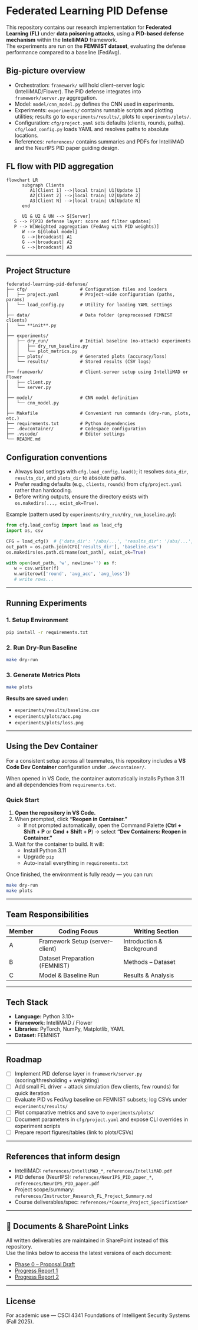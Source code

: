 # Federated Learning PID Defense

This repository contains our research implementation for **Federated Learning (FL)** under **data poisoning attacks**, using a **PID-based defense mechanism** within the **IntelliMAD** framework.  
The experiments are run on the **FEMNIST dataset**, evaluating the defense performance compared to a baseline (FedAvg).

## Big-picture overview

- Orchestration: `framework/` will hold client–server logic (IntelliMAD/Flower). The PID defense integrates into `framework/server.py` aggregation.
- Model: `model/cnn_model.py` defines the CNN used in experiments.
- Experiments: `experiments/` contains runnable scripts and plotting utilities; results go to `experiments/results/`, plots to `experiments/plots/`.
- Configuration: `cfg/project.yaml` sets defaults (clients, rounds, paths). `cfg/load_config.py` loads YAML and resolves paths to absolute locations.
- References: `references/` contains summaries and PDFs for IntelliMAD and the NeurIPS PID paper guiding design.

## FL flow with PID aggregation

```mermaid
flowchart LR
      subgraph Clients
         A1[Client 1] -->|local train| U1[Update 1]
         A2[Client 2] -->|local train| U2[Update 2]
         A3[Client N] -->|local train| UN[Update N]
      end

      U1 & U2 & UN --> S[Server]
   S --> P[PID defense layer: score and filter updates]
   P --> W[Weighted aggregation (FedAvg with PID weights)]
      W --> G[Global model]
      G -->|broadcast| A1
      G -->|broadcast| A2
      G -->|broadcast| A3
```

---

## Project Structure

```
federated-learning-pid-defense/
├── cfg/                    # Configuration files and loaders
│   ├── project.yaml        # Project-wide configuration (paths, params)
│   └── load_config.py      # Utility for loading YAML settings
│
├── data/                   # Data folder (preprocessed FEMNIST clients)
│   └── **init**.py
│
├── experiments/
│   ├── dry_run/            # Initial baseline (no-attack) experiments
│   │   ├── dry_run_baseline.py
│   │   └── plot_metrics.py
│   ├── plots/              # Generated plots (accuracy/loss)
│   └── results/            # Stored results (CSV logs)
│
├── framework/              # Client-server setup using IntelliMAD or Flower
│   ├── client.py
│   └── server.py
│
├── model/                  # CNN model definition
│   └── cnn_model.py
│
├── Makefile                # Convenient run commands (dry-run, plots, etc.)
├── requirements.txt        # Python dependencies
├── .devcontainer/          # Codespace configuration
├── .vscode/                # Editor settings
└── README.md

```

## Configuration conventions

- Always load settings with `cfg.load_config.load()`; it resolves `data_dir`, `results_dir`, and `plots_dir` to absolute paths.
- Prefer reading defaults (e.g., `clients`, `rounds`) from `cfg/project.yaml` rather than hardcoding.
- Before writing outputs, ensure the directory exists with `os.makedirs(..., exist_ok=True)`.

Example (pattern used by `experiments/dry_run/dry_run_baseline.py`):

```python
from cfg.load_config import load as load_cfg
import os, csv

CFG = load_cfg()  # {'data_dir': '/abs/...', 'results_dir': '/abs/...', ...}
out_path = os.path.join(CFG['results_dir'], 'baseline.csv')
os.makedirs(os.path.dirname(out_path), exist_ok=True)

with open(out_path, 'w', newline='') as f:
   w = csv.writer(f)
   w.writerow(['round', 'avg_acc', 'avg_loss'])
   # write rows...
```

---

## Running Experiments

### 1. Setup Environment
```bash
pip install -r requirements.txt
```

### 2. Run Dry-Run Baseline

```bash
make dry-run
```

### 3. Generate Metrics Plots

```bash
make plots
```

**Results are saved under:**

* `experiments/results/baseline.csv`
* `experiments/plots/acc.png`
* `experiments/plots/loss.png`

---

## Using the Dev Container

For a consistent setup across all teammates, this repository includes a **VS Code Dev Container** configuration under `.devcontainer/`.

When opened in VS Code, the container automatically installs Python 3.11 and all dependencies from `requirements.txt`.

### Quick Start

1. **Open the repository in VS Code.**  
2. When prompted, click **“Reopen in Container.”**  
   - If not prompted automatically, open the Command Palette (**Ctrl + Shift + P** or **Cmd + Shift + P**) → select **“Dev Containers: Reopen in Container.”**
3. Wait for the container to build. It will:
   - Install Python 3.11  
   - Upgrade `pip`  
   - Auto-install everything in `requirements.txt`  

Once finished, the environment is fully ready — you can run:
```bash
make dry-run
make plots
```

---

## Team Responsibilities

| Member | Coding Focus                    | Writing Section           |
| ------ | ------------------------------- | ------------------------- |
| A      | Framework Setup (server–client) | Introduction & Background |
| B      | Dataset Preparation (FEMNIST)   | Methods – Dataset         |
| C      | Model & Baseline Run            | Results & Analysis        |

---

## Tech Stack

* **Language:** Python 3.10+
* **Framework:** IntelliMAD / Flower
* **Libraries:** PyTorch, NumPy, Matplotlib, YAML
* **Dataset:** FEMNIST

---

## Roadmap

* [ ] Implement PID defense layer in `framework/server.py` (scoring/thresholding + weighting)
* [ ] Add small FL driver + attack simulation (few clients, few rounds) for quick iteration
* [ ] Evaluate PID vs FedAvg baseline on FEMNIST subsets; log CSVs under `experiments/results/`
* [ ] Plot comparative metrics and save to `experiments/plots/`
* [ ] Document parameters in `cfg/project.yaml` and expose CLI overrides in experiment scripts
* [ ] Prepare report figures/tables (link to plots/CSVs)

---

## References that inform design

- IntelliMAD: `references/IntelliMAD_*`, `references/IntelliMAD.pdf`
- PID defense (NeurIPS): `references/NeurIPS_PID_paper_*`, `references/NeurIPS_PID_paper.pdf`
- Project scope/summary: `references/Instructor_Research_FL_Project_Summary.md`
- Course deliverables/spec: `references/*Course_Project_Specification*`

---

## 📄 Documents & SharePoint Links

All written deliverables are maintained in SharePoint instead of this repository.  
Use the links below to access the latest versions of each document:

- [Phase 0 – Proposal Draft](https://www.overleaf.com/project/68d1fc646c93a0c0a02abb8a)
- [Progress Report 1](https://www.overleaf.com/project/68ed8a6891b863897e14f920)
- [Progress Report 2]()

---


## License

For academic use — CSCI 4341 Foundations of Intelligent Security Systems (Fall 2025).

